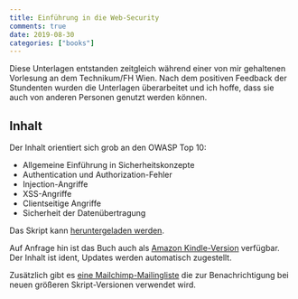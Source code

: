 ```yaml
---
title: Einführung in die Web-Security
comments: true
date: 2019-08-30
categories: ["books"]
---
```


Diese Unterlagen entstanden zeitgleich während einer von mir gehaltenen Vorlesung an dem Technikum/FH Wien. Nach dem positiven Feedback der Stundenten wurden die Unterlagen überarbeitet und ich hoffe, dass sie auch von anderen Personen genutzt werden können.

## Inhalt

Der Inhalt orientiert sich grob an den OWASP Top 10:

* Allgemeine Einführung in Sicherheitskonzepte
* Authentication und Authorization-Fehler
* Injection-Angriffe
* XSS-Angriffe
* Clientseitige Angriffe
* Sicherheit der Datenübertragung

Das Skript kann [heruntergeladen werden](/WebSec.pdf).

Auf Anfrage hin ist das Buch auch als [Amazon Kindle-Version](https://www.amazon.de/dp/B07TX2H8N8) verfügbar. Der Inhalt ist ident, Updates werden automatisch zugestellt.

Zusätzlich gibt es [eine Mailchimp-Mailingliste](https://mailchi.mp/031fc50a73b1/skript) die zur Benachrichtigung bei neuen größeren Skript-Versionen verwendet wird.
